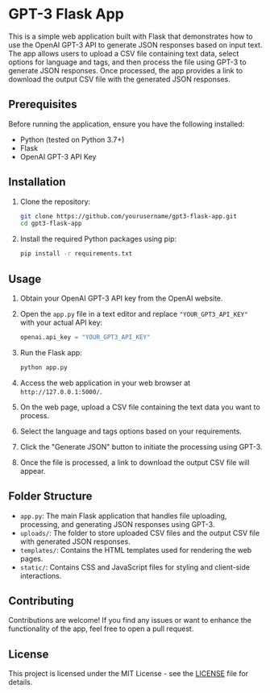 # GPT-3 Flask App

This is a simple web application built with Flask that demonstrates how to use the OpenAI GPT-3 API to generate JSON responses based on input text. The app allows users to upload a CSV file containing text data, select options for language and tags, and then process the file using GPT-3 to generate JSON responses. Once processed, the app provides a link to download the output CSV file with the generated JSON responses.

## Prerequisites

Before running the application, ensure you have the following installed:

- Python (tested on Python 3.7+)
- Flask
- OpenAI GPT-3 API Key

## Installation

1. Clone the repository:

   ```bash
   git clone https://github.com/yourusername/gpt3-flask-app.git
   cd gpt3-flask-app
   ```

2. Install the required Python packages using pip:

   ```bash
   pip install -r requirements.txt
   ```

## Usage

1. Obtain your OpenAI GPT-3 API key from the OpenAI website.

2. Open the `app.py` file in a text editor and replace `"YOUR_GPT3_API_KEY"` with your actual API key:

   ```python
   openai.api_key = "YOUR_GPT3_API_KEY"
   ```

3. Run the Flask app:

   ```bash
   python app.py
   ```

4. Access the web application in your web browser at `http://127.0.0.1:5000/`.

5. On the web page, upload a CSV file containing the text data you want to process.

6. Select the language and tags options based on your requirements.

7. Click the "Generate JSON" button to initiate the processing using GPT-3.

8. Once the file is processed, a link to download the output CSV file will appear.

## Folder Structure

- `app.py`: The main Flask application that handles file uploading, processing, and generating JSON responses using GPT-3.
- `uploads/`: The folder to store uploaded CSV files and the output CSV file with generated JSON responses.
- `templates/`: Contains the HTML templates used for rendering the web pages.
- `static/`: Contains CSS and JavaScript files for styling and client-side interactions.

## Contributing

Contributions are welcome! If you find any issues or want to enhance the functionality of the app, feel free to open a pull request.

## License

This project is licensed under the MIT License - see the [LICENSE](LICENSE) file for details.
